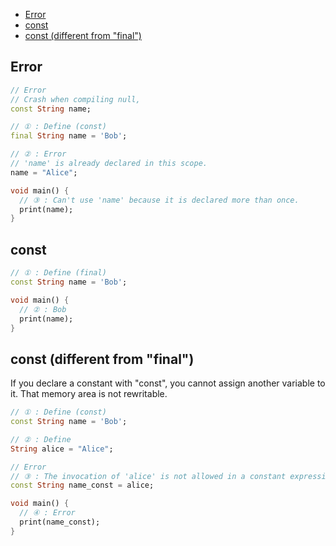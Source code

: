 - [Error](#error)
- [const](#const)
- [const (different from "final")](#const-different-from-final)


## Error
```dart
// Error
// Crash when compiling null,
const String name;
```
```dart
// ① : Define (const)
final String name = 'Bob';

// ② : Error
// 'name' is already declared in this scope.
name = "Alice";

void main() {
  // ③ : Can't use 'name' because it is declared more than once.
  print(name);
}
```

## const
```dart
// ① : Define (final)
const String name = 'Bob';

void main() {
  // ② : Bob
  print(name);
}
```


## const (different from "final")
If you declare a constant with "const", you cannot assign another variable to it.
That memory area is not rewritable.
```dart
// ① : Define (const)
const String name = 'Bob';

// ② : Define
String alice = "Alice";

// Error
// ③ : The invocation of 'alice' is not allowed in a constant expression.
const String name_const = alice;

void main() {
  // ④ : Error
  print(name_const);
}
```

